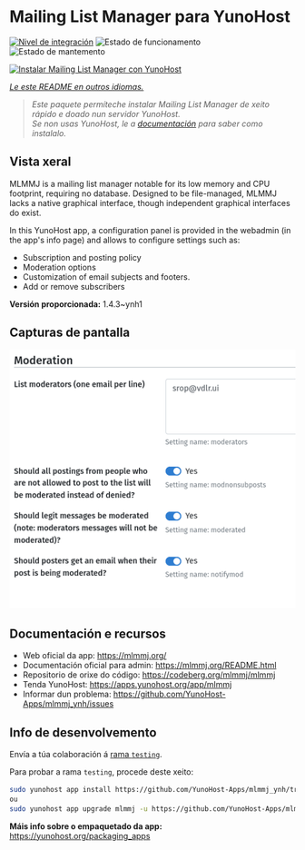 <!--
NOTA: Este README foi creado automáticamente por <https://github.com/YunoHost/apps/tree/master/tools/readme_generator>
NON debe editarse manualmente.
-->

# Mailing List Manager para YunoHost

[![Nivel de integración](https://dash.yunohost.org/integration/mlmmj.svg)](https://ci-apps.yunohost.org/ci/apps/mlmmj/) ![Estado de funcionamento](https://ci-apps.yunohost.org/ci/badges/mlmmj.status.svg) ![Estado de mantemento](https://ci-apps.yunohost.org/ci/badges/mlmmj.maintain.svg)

[![Instalar Mailing List Manager con YunoHost](https://install-app.yunohost.org/install-with-yunohost.svg)](https://install-app.yunohost.org/?app=mlmmj)

*[Le este README en outros idiomas.](./ALL_README.md)*

> *Este paquete permíteche instalar Mailing List Manager de xeito rápido e doado nun servidor YunoHost.*  
> *Se non usas YunoHost, le a [documentación](https://yunohost.org/install) para saber como instalalo.*

## Vista xeral

MLMMJ is a mailing list manager notable for its low memory and CPU footprint, requiring no database. Designed to be file-managed, MLMMJ lacks a native graphical interface, though independent graphical interfaces do exist.

In this YunoHost app, a configuration panel is provided in the webadmin (in the app's info page) and allows to configure settings such as:
- Subscription and posting policy
- Moderation options
- Customization of email subjects and footers.
- Add or remove subscribers


**Versión proporcionada:** 1.4.3~ynh1

## Capturas de pantalla

![Captura de pantalla de Mailing List Manager](./doc/screenshots/panel.png)

## Documentación e recursos

- Web oficial da app: <https://mlmmj.org/>
- Documentación oficial para admin: <https://mlmmj.org/README.html>
- Repositorio de orixe do código: <https://codeberg.org/mlmmj/mlmmj>
- Tenda YunoHost: <https://apps.yunohost.org/app/mlmmj>
- Informar dun problema: <https://github.com/YunoHost-Apps/mlmmj_ynh/issues>

## Info de desenvolvemento

Envía a túa colaboración á [rama `testing`](https://github.com/YunoHost-Apps/mlmmj_ynh/tree/testing).

Para probar a rama `testing`, procede deste xeito:

```bash
sudo yunohost app install https://github.com/YunoHost-Apps/mlmmj_ynh/tree/testing --debug
ou
sudo yunohost app upgrade mlmmj -u https://github.com/YunoHost-Apps/mlmmj_ynh/tree/testing --debug
```

**Máis info sobre o empaquetado da app:** <https://yunohost.org/packaging_apps>
